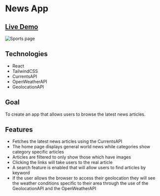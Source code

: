 # News App

## [Live Demo](http://news-app-erinsophie.netlify.app)

![Sports page](./client/public/img/sports-page.png)

## Technologies

- React
- TailwindCSS
- CurrentsAPI
- OpenWeatherAPI
- GeolocationAPI

## Goal

To create an app that allows users to browse the latest news articles.

## Features

- Fetches the latest news articles using the CurrentsAPI
- The home page displays general world news while categories show category specific articles
- Articles are filtered to only show those which have images 
- Clicking the links will take users to the real article
- A search feature is enabled that will allow users to find articles by keyword 
- If the user allows the browser to access their geolocation they will see the weather conditions specific to their area through the use of the GeolocationAPI and the OpenWeatherAPI


